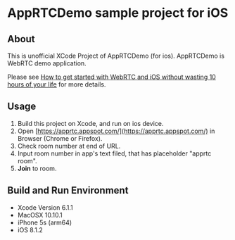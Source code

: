 # AppRTCDemo sample project for iOS

## About

This is unofficial XCode Project of AppRTCDemo (for ios).
AppRTCDemo is WebRTC demo application.

Please see [How to get started with WebRTC and iOS without wasting 10 hours of your life](http://ninjanetic.com/how-to-get-started-with-webrtc-and-ios-without-wasting-10-hours-of-your-life/) for more details.

## Usage

1. Build this project on Xcode, and run on ios device.
2. Open [https://apprtc.appspot.com/](https://apprtc.appspot.com/) in Browser (Chrome or Firefox).
3. Check room number at end of URL.
4. Input room number in app's text filed, that has placeholder "apprtc room".
5. <b>Join</b> to room.

## Build and Run Environment

* Xcode Version 6.1.1
* MacOSX 10.10.1
* iPhone 5s (arm64)
* iOS 8.1.2